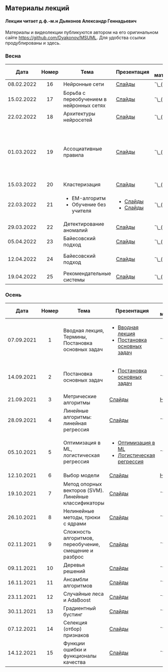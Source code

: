 ## Материалы лекций
#### Лекции читает  д.ф.-м.н Дьяконов Александр Геннадьевич

Материалы и видеолекции публикуются автором на его оригинальном сайте https://github.com/Dyakonov/MSUML. Для удобства ссылки продублированы и здесь.

### Весна

| Дата | Номер | Тема | Презентация |  Доп. материалы |  Практическое задание |
| :---: | :---: | --- | --- | --- | --- |
| 08.02.2022 | 16 | Нейронные сети| [Слайды](https://github.com/Dyakonov/MSUML/blob/main/2022spring/DL_1NN_03_nn_202201a.pdf) | ¯\\\_(ツ)\_/¯ | ¯\\\_(ツ)\_/¯ | 
| 15.02.2022 | 17 | Борьба с переобучением в нейронных сетях | [Слайды](https://github.com/Dyakonov/MSUML/blob/main/2022spring/DL_1NN_04learning_202201a___.pdf) | ¯\\\_(ツ)\_/¯ | Деревья решений (17.02.2022) | 
| 22.02.2022 | 18 | Архитектуры нейросетей  | [Слайды](https://github.com/Dyakonov/MSUML/blob/main/2022spring/DL_03archiall.pdf) | ¯\\\_(ツ)\_/¯ | ¯\\\_(ツ)\_/¯ | 
| 01.03.2022 | 19 | Ассоциативные правила | [Слайды](https://github.com/Dyakonov/MSUML/blob/main/2022spring/ML095_apriory_202204a.pdf) | ¯\\\_(ツ)\_/¯ | <ul><li>Градиентный бустинг (10.03.2022)</li><li>Тест по лекциям 16-18 (11.03.2022)</li></ul>  | 
| 15.03.2022 | 20 | Кластеризация | [Слайды](https://github.com/Dyakonov/MSUML/blob/main/2022spring/ML091_cluster_202112n____.pdf) | ¯\\\_(ツ)\_/¯ | ¯\\\_(ツ)\_/¯ | 
| 22.03.2022 | 21 | <ul><li>EM-алгоритм</li><li>Обучение без учителя</li></ul> | <ul><li>[Слайды](https://github.com/Dyakonov/MSUML/blob/main/2022spring/ML092_EM_202201a.pdf)</li><li>[Слайды](https://github.com/Dyakonov/MSUML/blob/main/2022spring/ML093_USL_202201a___.pdf)</li></ul> |  ¯\\\_(ツ)\_/¯ | Кластеризация (24.03.2022) | 
| 29.03.2022 | 22 | Детектирование аномалий | [Слайды](https://github.com/Dyakonov/MSUML/blob/main/2022spring/ML094_anomaly_202201a.pdf)| ¯\\\_(ツ)\_/¯ | ¯\\\_(ツ)\_/¯ | 
| 05.04.2022 | 23 | Байесовский подход | [Слайды](https://github.com/Dyakonov/MSUML/blob/main/2022spring/ML082_bayes_202115n.pdf)| ¯\\\_(ツ)\_/¯ | Контест (06.04.2022) | 
| 12.04.2022 | 24 | Байесовский подход | [Слайды](https://github.com/Dyakonov/MSUML/blob/main/2022spring/ML082_bayes_202115n.pdf)| ¯\\\_(ツ)\_/¯ | Тест по лекциям 19-22 (15.04.2022) | 
| 19.04.2022 | 25 | Рекомендательные системы | [Слайды](https://github.com/Dyakonov/MSUML/blob/main/2022spring/PZAD071_RecSys_202201a____.pdf)| ¯\\\_(ツ)\_/¯ | ¯\\\_(ツ)\_/¯ | 



 

### Осень

| Дата | Номер | Тема | Презентация |  Доп. материалы |  Практическое задание |
| :---: | :---: | --- | --- | --- | --- |
| 07.09.2021 | 1 | Вводная лекция, Термины, Постановка основных задач | <ul><li>[Вводная лекция](https://github.com/Dyakonov/MSUML/blob/main/2021autumn/ML012_terms_202102a.pdf)</li><li>[Постановка основных задач](https://github.com/Dyakonov/MSUML/blob/main/2021autumn/ML013_introclassreg_202102a.pdf)</ul></li> | ¯\\\_(ツ)\_/¯ | ¯\\\_(ツ)\_/¯ | 
| 14.09.2021 | 2 | Постановка основных задач | <ul><li>[Постановка основных задач](https://github.com/Dyakonov/MSUML/blob/main/2021autumn/ML013_introclassreg_202102a.pdf)</ul></li> | ¯\\\_(ツ)\_/¯ | Основы Python (16.09.2021) | 
| 21.09.2021 | 3 | Метрические алгоритмы | [Слайды](https://github.com/Dyakonov/MSUML/blob/main/2021autumn/ML030_metric_202110a_____.pdf) | [Ноутбук](https://github.com/Dyakonov/MSUML/blob/main/2021autumn/MMO_lec3_kNN.ipynb) | ¯\\\_(ツ)\_/¯ |  ¯\\\_(ツ)\_/¯ | 
| 28.09.2021 | 4 | Линейные алгоритмы: линейная регрессия | [Слайды](https://github.com/Dyakonov/MSUML/blob/main/2021autumn/ML051_linear_202115a______linreg.pdf) | ¯\\\_(ツ)\_/¯ |  Тест по лекциям 1-3 | 
| 05.10.2021 | 5 | Оптимизация в ML, логистическая регрессия | <ul><li>[Оптимизация в ML](https://github.com/Dyakonov/MSUML/blob/main/2021autumn/ML022_optimization_202105a______________.pdf)</li><li>[Логистическая регрессия](https://github.com/Dyakonov/MSUML/blob/main/2021autumn/ML051_linear_202116a______logreg.pdf)</ul></li> | ¯\\\_(ツ)\_/¯ | Numpy, pandas, matplotlib (07.10.2021) |
| 12.10.2021 | 6 | Выбор модели| [Слайды](https://github.com/Dyakonov/MSUML/blob/main/2021autumn/ML040_control_202110a_______.pdf) | [Ноутбук](https://github.com/Dyakonov/MSUML/blob/main/2021autumn/MMO_lec6_MS.ipynb) | ¯\\\_(ツ)\_/¯ |
| 19.10.2021 | 7 | Метод опорных векторов (SVM). Линейные классификаторы | [Слайды](https://github.com/Dyakonov/MSUML/blob/main/2021autumn/ML052_SVM_202112a______.pdf) | ¯\\\_(ツ)\_/¯ | kNN (21.10.2021) |
| 26.10.2021 | 8 | Нелинейные методы, трюки с ядрами  | [Слайды](https://github.com/Dyakonov/MSUML/blob/main/2021autumn/ML061_nonlinear_202113a_________.pdf) | ¯\\\_(ツ)\_/¯ | Тест по лекциям 3-7 |
| 02.11.2021 | 9 | Сложность алгоритмов, переобучение, смещение и разброс  | [Слайды](https://github.com/Dyakonov/MSUML/blob/main/2021autumn/ML081_complexity_202106a.pdf) | ¯\\\_(ツ)\_/¯ | Linear Models (04.11.2021) |
| 09.11.2021 | 10 | Деревья решений | [Слайды](https://github.com/Dyakonov/MSUML/blob/main/2021autumn/ML062_tree_202113a.pdf) | ¯\\\_(ツ)\_/¯ | Тест по лекциям 7-9 |
| 16.11.2021 | 11 | Ансамбли алгоритмов | [Слайды](https://github.com/Dyakonov/MSUML/blob/main/2021autumn/PZAD051_ensemble_202102a____part1.pdf) | ¯\\\_(ツ)\_/¯ | SVM (18.11.2021) |
| 23.11.2021 | 12 | Случайные леса и AdaBoost  | [Слайды](https://github.com/Dyakonov/MSUML/blob/main/2021autumn/PZAD052_rf_202101a_____+adaboost.pdf) | ¯\\\_(ツ)\_/¯ | ¯\\\_(ツ)\_/¯ |
| 30.11.2021 | 13 | Градиентный бустинг | [Слайды](https://github.com/Dyakonov/MSUML/blob/main/2021autumn/PZAD053_gradboosting_202106n___.pdf) | ¯\\\_(ツ)\_/¯ | ¯\\\_(ツ)\_/¯ |
| 07.12.2021 | 14 | Селекция (отбор) признаков  | [Слайды](https://github.com/Dyakonov/MSUML/blob/main/2021autumn/PZAD043_featureselection_202109___.pdf) | ¯\\\_(ツ)\_/¯ | ¯\\\_(ツ)\_/¯ |
| 14.12.2021 | 15 | Функции ошибки и функционалы качества   | [Слайды](https://github.com/Dyakonov/MSUML/blob/main/2021autumn/PZAD031_err_regression_202012n____.pdf) | ¯\\\_(ツ)\_/¯ | Тесты по лекциям 9-14 |
